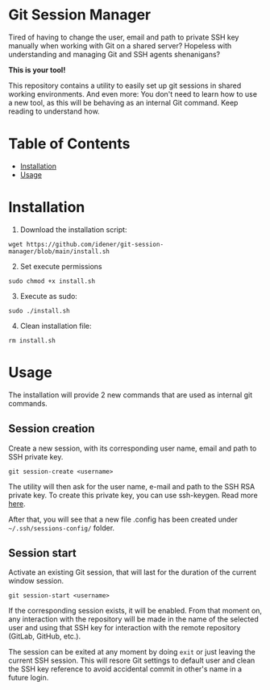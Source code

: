 # Git Session Manager

Tired of having to change the user, email and path to private SSH key manually when working with Git on a shared server? Hopeless with understanding and managing Git and SSH agents shenanigans? 

<b>This is your tool!</b>

This repository contains a utility to easily set up git sessions in shared working environments. And even more: You don't need to learn how to use a new tool, as this will be behaving as an internal Git command. Keep reading to understand how.

# Table of Contents

  * [Installation](#installation)
  * [Usage](#usage)

# Installation

1. Download the installation script:

`wget https://github.com/idener/git-session-manager/blob/main/install.sh`

2. Set execute permissions

`sudo chmod +x install.sh`

3. Execute as sudo:

`sudo ./install.sh`

4. Clean installation file:

`rm install.sh`

# Usage

The installation will provide 2 new commands that are used as internal git commands.

## Session creation

Create a new session, with its corresponding user name, email and path to SSH private key.

`git session-create <username>`

The utility will then ask for the user name, e-mail and path to the SSH RSA private key. To create this private key, you can use ssh-keygen. Read more [here](https://www.ssh.com/academy/ssh/keygen).

After that, you will see that a new file <username>.config has been created under `~/.ssh/sessions-config/` folder.

## Session start

Activate an existing Git session, that will last for the duration of the current window session.

`git session-start <username>`

If the corresponding session exists, it will be enabled. From that moment on, any interaction with the repository will be made in the name of the selected user and using that SSH key for interaction with the remote repository (GitLab, GitHub, etc.).

The session can be exited at any moment by doing `exit` or just leaving the current SSH session. This will resore Git settings to default user and clean the SSH key reference to avoid accidental commit in other's name in a future login.